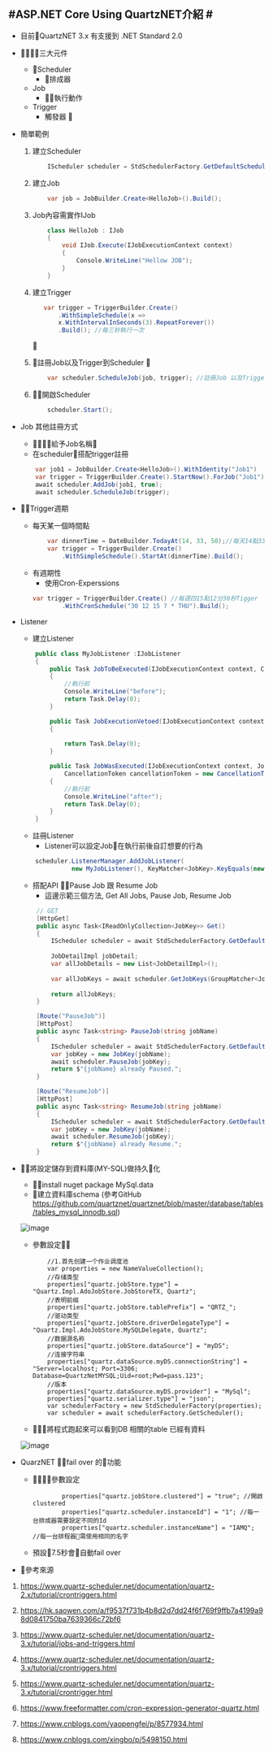 #ASP.NET Core Using QuartzNET介紹 #
---
- 目前QuartzNET 3.x 有支援到 .NET Standard 2.0
- 三大元件
    - Scheduler
        - 排成器
    - Job
        - 執行動作
    - Trigger  
        - 觸發器 
       

-  簡單範例
    1. 建立Scheduler
        ```csharp
            IScheduler scheduler = StdSchedulerFactory.GetDefaultScheduler();`
        ```
    2. 建立Job
        ```csharp
            var job = JobBuilder.Create<HelloJob>().Build();
        ```
    3. Job內容需實作IJob

        ```csharp
            class HelloJob : IJob
            {
                void IJob.Execute(IJobExecutionContext context)
                {
                    Console.WriteLine("Hellow JOB");
                }
            }
        ```

    4. 建立Trigger

         ```csharp
            var trigger = TriggerBuilder.Create()
                .WithSimpleSchedule(x =>
                x.WithIntervalInSeconds(3).RepeatForever())
                .Build(); //每三秒執行一次
        ```
        
    
    5. 註冊Job以及Trigger到Scheduler
      
        ```csharp
            var scheduler.ScheduleJob(job, trigger); //註冊Job 以及Trigger 到 Scheduler
        ```
    
    6. 開啟Scheduler 
        ```csharp
            scheduler.Start();
        ```
- Job 其他註冊方式
    - 給予Job名稱
    - 在scheduler搭配trigger註冊
    ```csharp
        var job1 = JobBuilder.Create<HelloJob>().WithIdentity("Job1")
        var trigger = TriggerBuilder.Create().StartNow().ForJob("Job1").Build();
        await scheduler.AddJob(job1, true);
        await scheduler.ScheduleJob(trigger);
    ```


- Trigger週期
    - 每天某一個時間點
        ```csharp
            var dinnerTime = DateBuilder.TodayAt(14, 33, 50);//每天14點33分50秒是晚餐時間
            var trigger = TriggerBuilder.Create()
                .WithSimpleSchedule().StartAt(dinnerTime).Build();
        ```
    - 有週期性
        - 使用Cron-Experssions 
        ```csharp
        var trigger = TriggerBuilder.Create() //每週四15點12分30秒Tigger
                .WithCronSchedule("30 12 15 ? * THU").Build();
        ```

- Listener
    - 建立Listener
    ```csharp
        public class MyJobListener :IJobListener
        {
            public Task JobToBeExecuted(IJobExecutionContext context, CancellationToken cancellationToken = new CancellationToken())
            {
                //執行前
                Console.WriteLine("before");
                return Task.Delay(0);
            }

            public Task JobExecutionVetoed(IJobExecutionContext context, CancellationToken cancellationToken = new CancellationToken())
            {
                
                return Task.Delay(0);
            }

            public Task JobWasExecuted(IJobExecutionContext context, JobExecutionException jobException,
                CancellationToken cancellationToken = new CancellationToken())
            {
                //執行前
                Console.WriteLine("after");
                return Task.Delay(0);
            }
        }
    ```
      
    - 註冊Listener
        - Listener可以設定Job在執行前後自訂想要的行為

    ```csharp       
        scheduler.ListenerManager.AddJobListener(
                  new MyJobListener(), KeyMatcher<JobKey>.KeyEquals(new JobKey("Job1")));
    ```     
     - 搭配API Pause Job 跟 Resume Job
        - 這邊示範三個方法, Get All Jobs, Pause Job, Resume Job
       ```csharp
        // GET
        [HttpGet]
        public async Task<IReadOnlyCollection<JobKey>> Get()
        {
            IScheduler scheduler = await StdSchedulerFactory.GetDefaultScheduler();
            
            JobDetailImpl jobDetail;
            var allJobDetails = new List<JobDetailImpl>();
            
            var allJobKeys = await scheduler.GetJobKeys(GroupMatcher<JobKey>.AnyGroup());
            
            return allJobKeys;
        }

        [Route("PauseJob")]
        [HttpPost]
        public async Task<string> PauseJob(string jobName)
        {
            IScheduler scheduler = await StdSchedulerFactory.GetDefaultScheduler();
            var jobKey = new JobKey(jobName);
            await scheduler.PauseJob(jobKey);
            return $"{jobName} already Paused.";
        }

        [Route("ResumeJob")]
        [HttpPost]
        public async Task<string> ResumeJob(string jobName)
        {
            IScheduler scheduler = await StdSchedulerFactory.GetDefaultScheduler();
            var jobKey = new JobKey(jobName);
            await scheduler.ResumeJob(jobKey);
            return $"{jobName} already Resume.";
        }
        ```


- 將設定儲存到資料庫(MY-SQL)做持久化
    - install nuget package MySql.data
    - 建立資料庫schema (參考GitHub https://github.com/quartznet/quartznet/blob/master/database/tables/tables_mysql_innodb.sql)
  
    ![image](https://github.com/otot333/QuartznetLab/blob/master/Dbschema.png)


    - 參數設定
        ```charp
            //1.首先创建一个作业调度池
            var properties = new NameValueCollection();
            //存储类型
            properties["quartz.jobStore.type"] = "Quartz.Impl.AdoJobStore.JobStoreTX, Quartz";
            //表明前缀
            properties["quartz.jobStore.tablePrefix"] = "QRTZ_";
            //驱动类型
            properties["quartz.jobStore.driverDelegateType"] = "Quartz.Impl.AdoJobStore.MySQLDelegate, Quartz";
            //数据源名称
            properties["quartz.jobStore.dataSource"] = "myDS";
            //连接字符串
            properties["quartz.dataSource.myDS.connectionString"] = "Server=localhost; Port=3306; Database=QuartzNetMYSQL;Uid=root;Pwd=pass.123";            
            //版本
            properties["quartz.dataSource.myDS.provider"] = "MySql";
            properties["quartz.serializer.type"] = "json";
            var schedulerFactory = new StdSchedulerFactory(properties);
            var scheduler = await schedulerFactory.GetScheduler();
        ```
    - 將程式跑起來可以看到DB 相關的table 已經有資料


    ![image](https://github.com/otot333/QuartznetLab/blob/master/Dbschema.png)
- QuarzNET fail over 的功能
    - 參數設定
        ```
                properties["quartz.jobStore.clustered"] = "true"; //開啟clustered
                properties["quartz.scheduler.instanceId"] = "1"; //每一台排成器需要設定不同的Id
                properties["quartz.scheduler.instanceName"] = "IAMQ"; //每一台排程器需使用相同的名字
        ```
    - 預設7.5秒會自動fail over

- 參考來源


1. https://www.quartz-scheduler.net/documentation/quartz-2.x/tutorial/crontriggers.html

2. https://hk.saowen.com/a/f9537f731b4b8d2d7dd24f6f769f9ffb7a4199a98d0841750ba7639366c72bf6

3. https://www.quartz-scheduler.net/documentation/quartz-3.x/tutorial/jobs-and-triggers.html

4. https://www.quartz-scheduler.net/documentation/quartz-3.x/tutorial/crontriggers.html

5. https://www.quartz-scheduler.net/documentation/quartz-3.x/tutorial/crontrigger.html

6. https://www.freeformatter.com/cron-expression-generator-quartz.html
7. https://www.cnblogs.com/yaopengfei/p/8577934.html
8. https://www.cnblogs.com/xingbo/p/5498150.html
